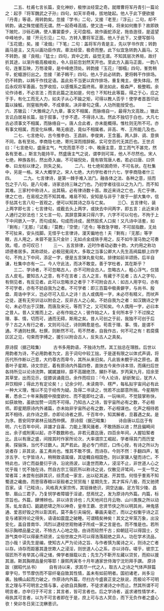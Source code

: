 <!-- { "loadSidebar": true } -->
　　二五、杜甫七言长篇，变化神妙，极惨淡经营之奇。就赠曹将军丹青引一篇论之：起手『将军魏武之子孙』四句，如天半奇峰，拔地陡起。他人于此下便欲接『丹青』等语，用转韵矣。忽接『学书』二句，又接『老至』『浮云』二句，却不转韵，诵之殊觉缓而无谓。然一起奇峰高插，使又连一峰，将来如何撒手？故即跌下陂陀，沙砾石确，使人褰裳委步，无可盘桓。故作画蛇添足，拖沓迤径，是遥望中峰地步。接『开元引见』二句，方转入曹将军正面。他人于此下，又便写御马『玉花骢』矣。接『凌烟』『下笔』二句：盖将军丹青是主，先以学书作宾；转韵画马是主，又先以画功臣作宾。章法经营，极奇而整。此下似宜急转韵入画马。又不转韵，接『良相』『猛士』四句，宾中之宾，益觉无谓。不知其层次养局，故纡折其途，以渐升极高极峻处，令人目前忽划然天开也。至此方入画马正面，一韵八句，连峯互映，万笏凌霄，是中峰绝顶处。转韵接『玉花』『御榻』四句，峯势稍平，蛇蟺游衍出之。忽接『弟子韩干』四句。他人于此必转韵，更将韩干作排场。仍不转韵，以韩干作找足语。盖此处不当更以宾作排场，重复掩主，便失体段。然后永叹将军善画，包罗收拾，以感慨系之篇终焉。章法如此，极森严，极整暇。余论作诗者，不必言法；而言此篇之法如是，何也？不知杜此等篇，得之于心，应之于手，有化工而无人力，如夫子从心不踰之矩，可得以教人否乎！使学者首首印此篇以操觚，则窒板拘牵，不成章矣。决非章句之儒，人功所能授受也。
　　二六、苏辙云：『大雅绵之八九章，事文不相属，而脉络自一，最得为文高致。』辙此言讥白居易长篇，拙于叙事，寸步不遗，不得诗人法。然此不独切于白也，大凡七古必须事文不相属，而脉络自一。唐人合此者，亦未能概得。惟杜则无所不可。亦有事文相属，而变化纵横，略无痕迹，竟似不相属者。非高、岑、王所能几及也。
　　二七、七言绝句，古今推李白、王昌龄。李俊爽，王含蓄。两人辞、调、意俱不同，各有至处。李商隐七绝，寄托深而措辞婉，实可空百代无其匹也。王世贞曰：『七言绝句，盛唐主气，气完而意不尽；中、晚唐主意，意工而气不甚完，然各有至者。』斯言为能持平。然盛唐主气之说，谓李则可耳，他人不尽然也。宋人七绝，种族各别，然出奇入幽，不可端倪处，竟有轶驾唐人者。若必曰唐、曰供奉、曰龙标以律之，则失之矣。
　　二八、杜七绝轮囷奇矫，不可名状。在杜集中，另是一格。宋人大概学之。宋人七绝，大约学杜者什六七，学李商隐者什三四。
　　二九、七言律诗，是第一棘手难入法门。融各体之法、各种之意，括而包之于八句。是八句者，诗家总持三昧之门也。乃初学者往往以之为入门，而不知其难。三家村中称诗人，出其稿，必有律诗数十首。故近来诗之亡也，先亡乎律。律之亡也，在易视之而不知其难。难易不知，安知是与非乎？故于一部大集中，信手拈其七言八句一首观之，便可以知其诗之存与亡矣。
　　三〇、五言律句，装上两字即七言；七言律句，或截去头上两字，或抉去中间两字，即五言：此近来诗人通行之妙法也！又七言一句，其辞意算来只得六字。六字不可以句也，不拘于上下中间嵌入一字，而句成矣。句成而诗成，居然脍炙人口矣！又凡诗中活套，如『剩有』『无那』『试看』『莫教』『空使』『还令』等救急字眼，不可屈指数，无处不可扯来，安头找脚。无怪乎七言律诗，漫天徧地也！夫『剩有』『无那』等字眼，古人用之，未甞不是玉尺金针；无如点金成铁手用之，反不如牛溲马勃之可奏效。噫，亦可叹已！
　　三一、五言排律，近时作者动必数十韵，大约用之称功颂德者居多。其称颂处，必极冠冕阔大，多取之当事公卿大人先生高阀扁额上四字句，不拘上下中间，添足一字，便是五言弹丸隹句矣。排律如前半颂扬，后半自谦，杜集中亦有一二。今人守此法，而决不敢变。善于学杜者，其在斯乎？
　　三二、学诗者，不可忽略古人，亦不可附会古人。忽略古人，粗心浮气，仅猎古人皮毛。要知古人之意，有不在言者；古人之言，有藏于不见者；古人之字句，有侧见者，有反见者。此可以忽略涉之者乎？不可附会古人：如古人用字句，亦有不可学者，亦有不妨自我为之者。不可学者：即三百篇中极奥僻字，与尚书、殷盘、周诰中字义，岂必尽可入后人之诗！古人或偶用一字，未必尽有精义，而吠声之徒，遂有无穷训诂以附会之，反非古人之心矣。不妨自我为之者：如汉魏诗之字句，未必尽出于汉魏，而唐及宋元，等而下之，又可知矣。今人偶用一字，必曰本之昔人。昔人又推而上之，必有作始之人；彼作始之人，复何所本乎？不过揆之理、事、情，切而可，通而无碍，斯用之矣。昔人可创之于前，我独不可创于后乎？古之人有行之者，文则司马迁，诗则韩愈是也。苟乖于理、事、情，是谓不通。不通则杜撰。杜撰，则断然不可。苟不然者，自我作古，何不可之有！若腐儒区区之见，句束而字缚之，援引以附会古人，反失古人之真矣。

原诗叙（据己畦集）
　　古书多用韵语，不独诗为然，其工拙总在理胜。后世以用韵者为诗，不必用韵者为文，且于词句中较工拙，于是遂有限之以体式声调，将历代所作断以己意，大约尊古而卑今，其所从来旧矣。凡此皆未覩乎诗之原也。嘉善叶子星期，诗文宗匠，着有原诗内外篇四卷，直抉古今来作诗本领，而痛扫后世各持所见以论诗流弊。娓娓雄辩，靡不高踞绝顶，攧扑不破。岁丙寅九月，招余至其草堂，出而见示，促膝讽诵竟日。余作而叹曰：『今人论诗，龂龂聚讼，犹齐人井饮相捽；得此方有定论矣！』记余少时，未读南华、楞严，每私拟宇宙间必有此一种大义理，惟以不见于经传为疑。及得二书读之，恍若不出鄙意所揣。今星期所著，悉余二十年来胸臆中揆度欲吐、而不能即吐之语，一玩味间，不觉鼓掌称快，如获故物，虽欲加赞一词而不可得。乃知古人之诗，皆宇宙所必有之数，不必相师。即星期原诗内外诸篇，亦未始非宇宙所必有之数，不必相谋也。化声之相待若其不相待，此作诗之原，亦即论诗者之原。千百年中，知其解者，旦暮遇之矣。是为序。晋安同学弟林云铭西仲撰。
原诗叙（据己畦集）
　　诗自唐以后迄于有明，六七百年中间，非雄才自喜、力能上薄风骚者，不敢扬跞以进；然且偏畸间出，余子或附离以起，亦不数数称也。非若元嘉迄唐，四百余年间，人握铅椠者比。且以有唐之盛，间按其时作家所论次，大率谓宗工崛起，学者得其门而历堂奥、探骊珠，当代不过数人。其严若此。是必专门师匠，口传心授，有诗之所以为说者存；非其说，虽工弗尚也。惟其不敢不慎，而诗存。今则不然：手翻四声，笔涉五字、七字皆诗人，稍稍致语属缀，其徒輙自相国色，则以家骥人璧而诗亡。不特此也，诗亡而益曼衍乎诗，沿讹扬波，以逢世而欺人，浸淫不止，非世道人心之忧乎哉！忧不独在诗。然自古宗工宿匠所以称诗之说，仅散见评骘间，一支一节之常者耳；未尝有创辟其识，综贯成一家言，出以砭其迷、开其悟。何怪乎羣焉不知蜀道之巉曲，而思宿舂粮以驱毂者之贸贸哉！星期先生，其才挥斥八极，而又驰骋百家。读『己畦诗』，风格真大家宗传。其铦锋绝识，洞空达幽，足方驾少陵、昌黎、眉山三君子。乃复悯学者障锢于淫诐，惄焉忧之，发为原诗内外篇。内篇，标宗旨也。外篇，肆博辨也。非以诗言诗也；凡天地间日月云物、山川类族之所以动荡，虬龙杳幻、鼪鼯悲啸之所以神奇，皇帝王霸、忠贤节侠之所以明其尚，神鬼感通、爱恶好毁之所以彰其机，莫不条引夫端倪，摹画夫毫芒，而以之权衡乎诗之正变与诸家持论之得失，语语如震霆之破睡。可谓精矣神矣！其文之牢笼万象，出没变化，盖自昔南华、鸿烈以逮经世观物诸子所成一家之言是也。而不惟是也。若所标示胸襟品量之说，不特古人心地之隐，由诗而较然千古；抑朝廷可以得国士，交游气类中可以得豪杰硕贤，尘俗世故之外可以得浩落超绝之异人。功在学术流品，岂小哉！读先生是编，使知古人严为论诗之旨、与作者慎为属诗之义，则诗之亡者以存。诗存而距塞其逢世欺人之浸淫，则世道人心之系，亦以诗存。嗟乎，彼宗工宿匠所不肯举其心得之储，俾学者捆载以去；先生乃不靳开左藏以贷贫，而抑以援其溺，斯其胸襟品量何等耶！康熙丙寅冬十月年通家世侍海宁沈珩拜手譔。
原诗跋（据昭代丛书）
　　自有诗以来，求其尽一代之人，取古人之诗之气体声辞篇章字句，节节摩仿而不容纤毫自致其性情，盖未有如前明者。国初诸老，尚多沿袭。独横山起而力破之，作原诗内外篇，尽扫古今盛衰正变之肤说，而极论不可明言之理与不可明言之情与事，必欲自具胸襟，不徒求诸诗之中而止。然其所谓不可明言者，亦卒归于不可言；其言者，皆可言者也。后之学诗者，返求诸性情学术，毋执其可言者，以为不可言者即在于是，庶上可与古人冥合，而下无负作者之盛心欤！癸卯冬日吴江沈楙悳识。
